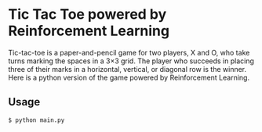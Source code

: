 # Tic Tac Toe powered by Reinforcement Learning

Tic-tac-toe is a paper-and-pencil game for two players, X and O, who take turns marking the spaces in a 3×3 grid. The player who succeeds in placing three of their marks in a horizontal, vertical, or diagonal row is the winner. Here is a python version of the game powered by Reinforcement Learning.

## Usage

<!-- usage -->

```sh-session
$ python main.py
```

<!-- usagestop -->
